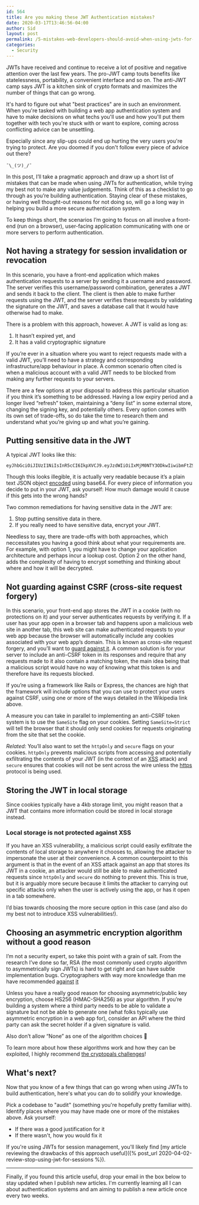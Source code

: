 ```yaml
---
id: 564
title: Are you making these JWT Authentication mistakes?
date: 2020-03-17T13:46:56-04:00
author: Sid
layout: post
permalink: /5-mistakes-web-developers-should-avoid-when-using-jwts-for-authentication/
categories:
  - Security
---
```


JWTs have received and continue to receive a lot of positive and negative attention over the last few years. The pro-JWT camp touts benefits like statelessness, portability, a convenient interface and so on. The anti-JWT camp says JWT is a kitchen sink of crypto formats and maximizes the number of things that can go wrong.

It's hard to figure out what "best practices" are in such an environment. When you're tasked with building a web app authentication system and have to make decisions on what techs you'll use and how you'll put them together with tech you're stuck with or want to explore, coming across conflicting advice can be unsettling. 

Especially since any slip-ups could end up hurting the very users you're trying to protect. Are you doomed if you don't follow every piece of advice out there?

`¯\_(ツ)_/¯`

In this post, I&#8217;ll take a pragmatic approach and draw up a short list of mistakes that can be made when using JWTs for authentication, while trying my best not to make any value judgements. Think of this as a checklist to go through as you&#8217;re building authentication. Staying clear of these mistakes, or having well thought-out reasons for not doing so, will go a long way in helping you build a more secure authentication system.

To keep things short, the scenarios I&#8217;m going to focus on all involve a front-end (run on a browser), user-facing application communicating with one or more servers to perform authentication.

## Not having a strategy for session invalidation or revocation

In this scenario, you have a front-end application which makes authentication requests to a server by sending it a username and password. The server verifies this username/password combination, generates a JWT and sends it back to the client. The client is then able to make further requests using the JWT, and the server verifies these requests by validating the signature on the JWT, and saves a database call that it would have otherwise had to make.

There is a problem with this approach, however. A JWT is valid as long as:

  1. It hasn&#8217;t expired yet, and 
  2. It has a valid cryptographic signature

If you&#8217;re ever in a situation where you want to reject requests made with a valid JWT, you&#8217;ll need to have a strategy and corresponding infrastructure/app behaviour in place. A common scenario often cited is when a malicious account with a valid JWT needs to be blocked from making any further requests to your servers.

There are a few options at your disposal to address this particular situation if you think it&#8217;s something to be addressed. Having a low expiry period and a longer lived &#8220;refresh&#8221; token, maintaining a &#8220;deny list&#8221; in some external store, changing the signing key, and potentially others. Every option comes with its own set of trade-offs, so do take the time to research them and understand what you&#8217;re giving up and what you&#8217;re gaining.

## Putting sensitive data in the JWT

A typical JWT looks like this:

    eyJhbGciOiJIUzI1NiIsInR5cCI6IkpXVCJ9.eyJzdWIiOiIxMjM0NTY3ODkwIiwibmFtZSI6IkpvaG4gRG9lIiwiaWF0IjoxNTE2MjM5MDIyfQ.SflKxwRJSMeKKF2QT4fwpMeJf36POk6yJV_adQssw5c
    
Though this looks illegible, it is actually very readable because it&#8217;s a plain text JSON object [encoded](https://en.wikipedia.org/wiki/Binary-to-text_encoding) using base64. For every piece of information you decide to put in your JWT, ask yourself: How much damage would it cause if this gets into the wrong hands?

Two common remediations for having sensitive data in the JWT are:

  1. Stop putting sensitive data in there.
  2. If you really need to have sensitive data, encrypt your JWT.

Needless to say, there are trade-offs with both approaches, which neccessitates you having a good think about what your requirements are. For example, with option 1, you might have to change your application architecture and perhaps incur a lookup cost. Option 2 on the other hand, adds the complexity of having to encrypt something and thinking about where and how it will be decrypted.

## Not guarding against CSRF (cross-site request forgery)

In this scenario, your front-end app stores the JWT in a cookie (with no protections on it) and your server authenticates requests by verifying it. If a user has your app open in a browser tab and happens upon a malicious web site in another tab, this web site can make authenticated requests to your web app because the browser will automatically include any cookies associated with your web app&#8217;s domain. This is known as cross-site request forgery, and you&#8217;ll want to [guard against it](https://en.wikipedia.org/wiki/Cross-site_request_forgery#Prevention). A common solution is for your server to include an anti-CSRF token in its responses and require that any requests made to it also contain a matching token, the main idea being that a malicious script would have no way of knowing what this token is and therefore have its requests blocked.

If you&#8217;re using a framework like Rails or Express, the chances are high that the framework will include options that you can use to protect your users against CSRF, using one or more of the ways detailed in the Wikipedia link above.

A measure you can take in parallel to implementing an anti-CSRF token system is to use the `SameSite` flag on your cookies. Setting `SameSite=Strict` will tell the browser that it should only send cookies for requests originating from the site that set the cookie.

_Related:_ You&#8217;ll also want to set the `httpOnly` and `secure` flags on your cookies. `httpOnly` prevents malicious scripts from accessing and potentially exfiltrating the contents of your JWT (in the context of an [XSS](https://en.wikipedia.org/wiki/Cross-site_scripting) attack) and `secure` ensures that cookies will not be sent across the wire unless the [https](https://en.wikipedia.org/wiki/HTTPS) protocol is being used.

## Storing the JWT in local storage

Since cookies typically have a 4kb storage limit, you might reason that a JWT that contains more information could be stored in local storage instead.

### Local storage is not protected against XSS

If you have an XSS vulnerability, a malicious script could easily exfiltrate the contents of local storage to anywhere it chooses to, allowing the attacker to impersonate the user at their convenience. A common counterpoint to this argument is that in the event of an XSS attack against an app that stores its JWT in a cookie, an attacker would still be able to make authenticated requests since `httpOnly` and `secure` do nothing to prevent this. This is true, but it is arguably more secure because it limits the attacker to carrying out specific attacks only when the user is actively using the app, or has it open in a tab somewhere.

I&#8217;d bias towards choosing the more secure option in this case (and also do my best not to introduce XSS vulnerabilities!).

## Choosing an asymmetric encryption algorithm without a good reason

I&#8217;m not a security expert, so take this point with a grain of salt. From the research I&#8217;ve done so far, RSA (the most commonly used crypto algorithm to asymmetrically sign JWTs) is hard to get right and can have subtle implementation bugs. Cryptographers with way more knowledge than me have recommended [against](https://latacora.singles/2018/04/03/cryptographic-right-answers.html) [it](https://latacora.micro.blog/2019/07/24/how-not-to.html)

Unless you have a really good reason for choosing asymmetric/public key encryption, choose HS256 (HMAC-SHA256) as your algorithm. If you&#8217;re building a system where a third party needs to be able to validate a signature but not be able to generate one (what folks typically use asymmetric encryption in a web app for), consider an API where the third party can ask the secret holder if a given signature is valid.

Also don&#8217;t allow &#8220;None&#8221; as one of the algorithm choices 🙂

To learn more about how these algorithms work and how they can be exploited, I highly recommend [the cryptopals challenges](https://cryptopals.com/sets/6)!


## What's next?

Now that you know of a few things that can go wrong when using JWTs to build authentication, here's what you can do to solidify your knowledge.

Pick a codebase to "audit" (something you're hopefully pretty familiar with). Identify places where you may have made one or more of the mistakes above. Ask yourself:

* If there was a good justification for it
* If there wasn't, how you would fix it


If you're using JWTs for session management, you'll likely find [my article reviewing the drawbacks of this approach useful]({% post_url 2020-04-02-review-stop-using-jwt-for-sessions %}).


* * *

Finally, if you found this article useful, drop your email in the box below to stay updated when I publish new articles. I'm currently learning all I can about authentication systems and am aiming to publish a new article once every two weeks.
